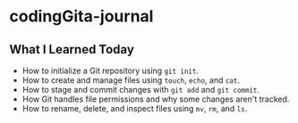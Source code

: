 # codingGita-journal
## What I Learned Today
- How to initialize a Git repository using `git init`.
- How to create and manage files using `touch`, `echo`, and `cat`.
- How to stage and commit changes with `git add` and `git commit`.
- How Git handles file permissions and why some changes aren't tracked.
- How to rename, delete, and inspect files using `mv`, `rm`, and `ls`.
